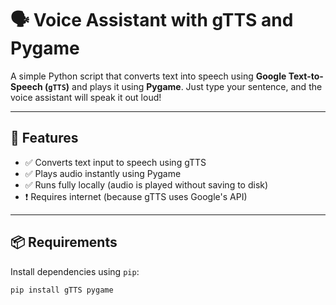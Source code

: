 # 🗣️ Voice Assistant with gTTS and Pygame

A simple Python script that converts text into speech using **Google Text-to-Speech (`gTTS`)** and plays it using **Pygame**. Just type your sentence, and the voice assistant will speak it out loud!

---

## 🚀 Features

- ✅ Converts text input to speech using gTTS
- ✅ Plays audio instantly using Pygame
- ✅ Runs fully locally (audio is played without saving to disk)
- ❗ Requires internet (because gTTS uses Google's API)

---

## 📦 Requirements

Install dependencies using `pip`:

```bash
pip install gTTS pygame
